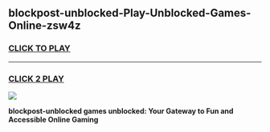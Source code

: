 
## blockpost-unblocked-Play-Unblocked-Games-Online-zsw4z
<h3>
<a href="https://premium76.site?title=blockpost-unblocked&ref=25A">CLICK TO PLAY</a></h3>
<hr>

<h3>
<a href="https://premium76.site?title=blockpost-unblocked&ref=25A">CLICK 2 PLAY</a>
  
</h3>

<a href="https://premium76.site?title=blockpost-unblocked&ref=25A"><img src="https://clearcache.store/games.png"></a>


**blockpost-unblocked games unblocked: Your Gateway to Fun and Accessible Online Gaming**
